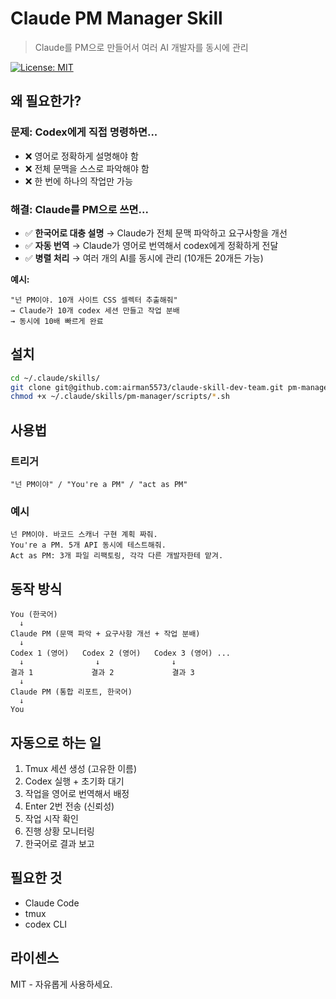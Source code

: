 # Claude PM Manager Skill

> Claude를 PM으로 만들어서 여러 AI 개발자를 동시에 관리

[![License: MIT](https://img.shields.io/badge/License-MIT-yellow.svg)](https://opensource.org/licenses/MIT)

## 왜 필요한가?

### 문제: Codex에게 직접 명령하면...
- ❌ 영어로 정확하게 설명해야 함
- ❌ 전체 문맥을 스스로 파악해야 함
- ❌ 한 번에 하나의 작업만 가능

### 해결: Claude를 PM으로 쓰면...
- ✅ **한국어로 대충 설명** → Claude가 전체 문맥 파악하고 요구사항을 개선
- ✅ **자동 번역** → Claude가 영어로 번역해서 codex에게 정확하게 전달
- ✅ **병렬 처리** → 여러 개의 AI를 동시에 관리 (10개든 20개든 가능)

**예시:**
```
"넌 PM이야. 10개 사이트 CSS 셀렉터 추출해줘"
→ Claude가 10개 codex 세션 만들고 작업 분배
→ 동시에 10배 빠르게 완료
```

## 설치

```bash
cd ~/.claude/skills/
git clone git@github.com:airman5573/claude-skill-dev-team.git pm-manager
chmod +x ~/.claude/skills/pm-manager/scripts/*.sh
```

## 사용법

### 트리거
```
"넌 PM이야" / "You're a PM" / "act as PM"
```

### 예시
```
넌 PM이야. 바코드 스캐너 구현 계획 짜줘.
You're a PM. 5개 API 동시에 테스트해줘.
Act as PM: 3개 파일 리팩토링, 각각 다른 개발자한테 맡겨.
```

## 동작 방식

```
You (한국어)
  ↓
Claude PM (문맥 파악 + 요구사항 개선 + 작업 분배)
  ↓
Codex 1 (영어)   Codex 2 (영어)   Codex 3 (영어) ...
  ↓                ↓                ↓
결과 1             결과 2             결과 3
  ↓
Claude PM (통합 리포트, 한국어)
  ↓
You
```

## 자동으로 하는 일

1. Tmux 세션 생성 (고유한 이름)
2. Codex 실행 + 초기화 대기
3. 작업을 영어로 번역해서 배정
4. Enter 2번 전송 (신뢰성)
5. 작업 시작 확인
6. 진행 상황 모니터링
7. 한국어로 결과 보고

## 필요한 것

- Claude Code
- tmux
- codex CLI

## 라이센스

MIT - 자유롭게 사용하세요.
